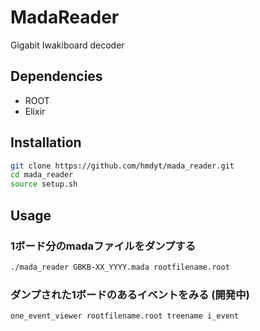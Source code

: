 # MadaReader
Gigabit Iwakiboard decoder

## Dependencies
- ROOT
- Elixir

## Installation

```bash
git clone https://github.com/hmdyt/mada_reader.git
cd mada_reader
source setup.sh
```

## Usage
### 1ボード分のmadaファイルをダンプする

```bash
./mada_reader GBKB-XX_YYYY.mada rootfilename.root
```

### ダンプされた1ボードのあるイベントをみる (開発中)

```bash
one_event_viewer rootfilename.root treename i_event
```